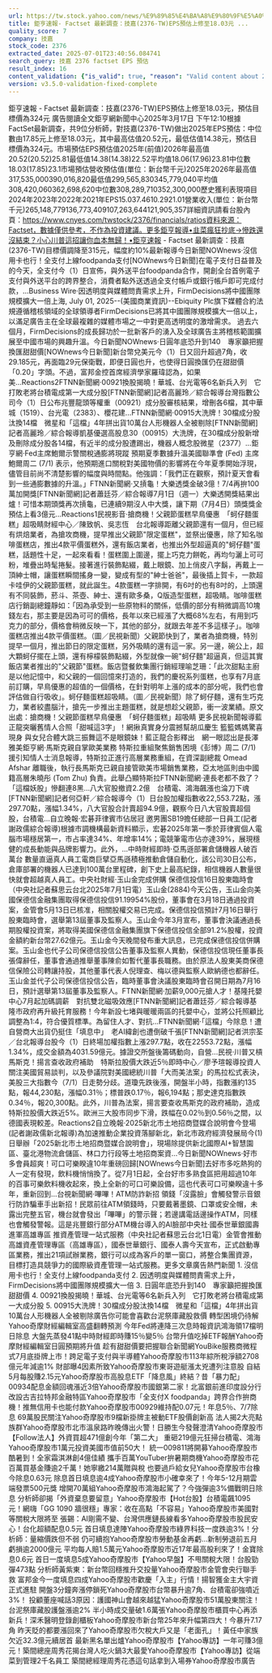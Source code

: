 ```yaml
---
url: https://tw.stock.yahoo.com/news/%E9%89%85%E4%BA%A8%E9%80%9F%E5%A0%B1-factset-%E6%9C%80%E6%96%B0%E8%AA%BF%E6%9F%A5-%E6%8A%80%E5%98%89-2376-041030099.html
title: 鉅亨速報- Factset 最新調查：技嘉(2376-TW)EPS預估上修至18.03元 ...
quality_score: 7
company: 技嘉
stock_code: 2376
extracted_date: 2025-07-01T23:40:56.084741
search_query: 技嘉 2376 factset EPS 預估
result_index: 16
content_validation: {"is_valid": true, "reason": "Valid content about 2376"}
version: v3.5.0-validation-fixed-complete
---
```


鉅亨速報 - Factset 最新調查：技嘉(2376-TW)EPS預估上修至18.03元，預估目標價為324元 廣告閱讀全文鉅亨網新聞中心2025年3月17日 下午12:10根據FactSet最新調查，共9位分析師，對技嘉(2376-TW)做出2025年EPS預估：中位數由17.85元上修至18.03元，其中最高估值20.52元，最低估值14.38元，預估目標價為324元。市場預估EPS預估值2025年(前值)2026年最高值20.52(20.52)25.81最低值14.38(14.38)22.52平均值18.06(17.96)23.81中位數18.03(17.85)23.1市場預估營收預估值(單位：新台幣千元)2025年2026年最高值317,535,000390,016,820最低值299,565,830345,779,040平均值308,420,060362,698,620中位數308,289,710352,300,000歷史獲利表現項目2024年2023年2022年2021年EPS15.037.4610.2921.01營業收入(單位：新台幣千元)265,148,779136,773,409107,263,644121,905,357詳細資訊請看台股內頁：https://www.cnyes.com/twstock/2376/financials/ratios資料來源：Factset，數據僅供參考，不作為投資建議。更多鉅亨報導•韭菜瘋狂抄底→慘跌還沒結束？小心川普這招讓你血本無歸！•鉅亨速報 - Factset 最新調查：技嘉(2376-TW)目標價調降至315元，幅度約10%最新報導今日新聞NOWnews·沒信用卡也行！全支付上線foodpanda支付[NOWnews今日新聞]在電子支付日益普及的今天，全支付今（1）日宣佈，與外送平台foodpanda合作，開創全台首例電子支付與外送平台的跨界整合，消費者點外送透過全支付帳戶或銀行帳戶即可完成付款，...Business Wire·因透明度與媒體問責需求上升，FirmDecisions將中國團隊規模擴大一倍上海, July 01, 2025--(美國商業資訊)--Ebiquity Plc旗下媒體合約法規遵循稽核領域的全球領導者FirmDecisions已將其中國團隊規模擴大一倍以上，以滿足廣告主在全球最複雜的媒體市場之一中對更高透明度的激增需求。 過去六個月，FirmDecisions的成長歸功於一批新客戶的湧入及全球廣告主將稽核範圍擴展至中國市場的興趣升溫。今日新聞NOWnews·日圓年底恐升到140　專家籲把握換匯甜甜價[NOWnews今日新聞]新台幣兌美元今（1）日又回升超過7角，收29.185元，再面臨29元保衛戰，即便日圓也升，也使得日圓換匯仍在甜甜價「0.20」字頭。不過，富邦金控首席經濟學家羅瑋認為，如果美...Reactions2FTNN新聞網·00921換股揭曉！華城、台光電等6名新兵入列　它打敗老將台積電成第一大成分股[FTNN新聞網]記者高麗玲／綜合報導台灣指數公司今（1）日公布兆豐龍頭等權重（00921）成分股審核結果，增刪各6檔，其中華城（1519）、台光電（2383）、櫻花建...FTNN新聞網·00915大洗牌！30檔成分股汰換14檔　微星和「這檔」4年拼出貨10萬台人形機器人全被剔除[FTNN新聞網]記者高麗玲／綜合報導凱基優選高股息30（00915）大洗牌，在30檔成分股新增及刪除成分股各14檔，有近半的成分股遭踢出，機器人概念股微星（2377）...鉅亨網·Fed主席鮑爾示警關稅通膨將現蹤 預期夏季數據升溫美國聯準會 (Fed) 主席鮑爾周二 (7/1) 表示，他預期進口關稅對美國物價的影響將在今年夏季開始浮現，儘管目前尚不清楚影響的幅度與時間點。他強調：「我們正在觀察，預計夏天會看到一些通膨數據的升溫。」FTNN新聞網·又摃龜！大樂透獎金破3億！7/4再拚100萬加開獎[FTNN新聞網]記者蕭廷芬／綜合報導7月1日（週一）大樂透開獎結果出爐！可惜本期頭獎再次摃龜，已連續9期沒人中大獎，讓下期（7月4日）頭獎獎金預估上看3億元...Reactions1民視影音·搶商機！父親節蛋糕早鳥優惠　「蚵仔麵蛋糕」超吸睛財經中心／陳致帆、吳志恆　台北報導距離父親節還有一個月，但已經有烘焙業者，為搶攻商機，提早推出父親節"限定蛋糕"，並祭出優惠，除了知名咖啡蛋糕店，推出4款平價蛋糕外，還有飯店業者，也推出外型超逼真的"蚵仔麵"蛋糕，話題性十足，一起來看看！蛋糕圍上圍邊，擺上巧克力餅乾，再均勻灑上可可粉，堆疊出時髦捲髮。接著進行裝飾點綴，戴上眼鏡、加上俏皮八字鬍，再戴上一頂紳士帽，讓蛋糕瞬間搖身一變，變成有型的"紳士爸爸"，最後插上賀卡，一款超卡哇伊的父親節蛋糕，就此誕生。4款蛋糕一字排開，有6吋的也有8吋的，上頭還有不同裝飾，菸斗、茶壺、紳士、還有歐多桑，Q版造型蛋糕，超吸睛。咖啡蛋糕店行銷副總鐘靜如：「因為承受到一些原物料的關係，低價的部分有稍微調高10塊錢左右，那主要是因為可可的價格，長年以來已經漲了大概68%左右，有用到巧克力的部分，價格會稍微反映一下，其他的部分，就跟去年差不多這樣子」。咖啡蛋糕店推出4款平價蛋糕。（圖／民視新聞）父親節快到了，業者為搶商機，特別提早一個月，推出節日的限定蛋糕，另外吸睛的還有這一家。另一邊，碗公上，超大顆蚵仔擺在上頭，還有檸檬裝飾點綴，外型就像一碗"蚵仔麵"超逼真，但這其實飯店業者推出的"父親節"蛋糕。飯店暨餐飲集團行銷經理喻芝珊：「此次甜點主廚是以他記憶中，和父親的一個回憶來打造的，我們的慶祝系列蛋糕，也享有7月底前訂購，早鳥優惠的超值的一個價格，在針對明年上漲的成本的部分呢，我們也會評估做自行吸收」。蚵仔麵蛋糕超吸睛。（圖／民視新聞）除了蚵仔麵，還有生巧克力，業者絞盡腦汁，搶先一步推出主題蛋糕，就是想趁父親節，衝一波業績。原文出處：搶商機！父親節蛋糕早鳥優惠　「蚵仔麵蛋糕」超吸睛 更多民視新聞報導藍正龍突曬舊情人合照「甜喊這3字」！網揪真實身分震撼幫胡瓜慶生 籃籃媽媽驚喜現身 與女兒合體大跳三振舞這不是眼鏡妹！藍正龍合影釋出　網一眼認出是長澤雅美鉅亨網·馬斯克親自掌歐美業務 特斯拉重組聚焦銷售困境《彭博》周二 (7/1) 援引知情人士消息報導，特斯拉正進行高層業務重組，在資深副總裁 Omead Afshar 離職後，執行長馬斯克已親自接管歐美市場銷售業務，亞太地區則由中國籍高層朱曉彤 (Tom Zhu) 負責。此舉凸顯特斯拉FTNN新聞網·連長老都不救了？「這檔妖股」慘翻連8黑…八大官股撤資2.2億　台積電、鴻海飆漲也淪刀下魂[FTNN新聞網]記者何亞軒／綜合報導今（1）日台股加權指數收22,553.72點，漲297.70點，漲幅1.34%，八大官股合計賣超94.9億，觀察今日八大官股賣超個股，台積電...自立晚報·宏碁菲律賓市佔居冠 邀男團SB19擔任總部一日員工(記者謝政儒綜合報導)根據市調機構最新資料顯示，宏碁2025年第一季於菲律賓個人電腦市場穩居第一，市占率達34%、年增率14%；電競筆電市佔亦達3​9%，展現​穩健的成長​動能與品牌​影響力。此​外，...中時財經即時·亞馬遜部署倉儲機器人破百萬台 數量直逼真人員工電商巨擘亞馬遜積極推動倉儲自動化，該公司30日公布，倉庫部署的機器人已達到100萬台里程碑，創下史上最高紀錄，相信機器人數量很快就會超越真人員工。中央社財經·玉山金完成併購 保德信投信16日股東臨時會（中央社記者蘇思云台北2025年7月1日電）玉山金(2884)今天公告，玉山金向美國保德信金融集團取得保德信投信91.19954%股份，董事會在3月18日通過投資案，金管會5月13日已核准，相關股權交易已完成。保德信投信預計7月16日舉行股東臨時會，選舉第13屆董事及監察人。玉山金今年3月宣布，董事會決議通過長期股權投資案，將取得美國保德信金融集團旗下保德信投信全部91.2%股權，投資金額約新台幣27.62億元。玉山金今天晚間發布重大訊息，已完成保德信投信併購案。玉山金也代子公司保德信投信公告董事及監察人異動，保德信投信現任董事長張偉辭任，董事會通過推舉董事陳俞如暫代董事長職務。由於原法人股東美商保德信保險公司轉讓持股，其他董事代表人倪理查、梅以德與監察人歐納德也都辭任。玉山金並代子公司保德信投信公告，臨時董事會決議股東臨時會召開日期為7月16日，預計選舉第13屆董事及監察人。FTNN新聞網·加薪9,000元搶人才！基隆托嬰中心7月起加碼調薪　對抗雙北磁吸效應[FTNN新聞網]記者蕭廷芬／綜合報導基隆市政府再升級托育服務！今年新設七堵與暖暖兩區的托嬰中心，並將公托照顧比調整為1:4，符合優質標準。為留住人才、對抗...FTNN新聞網·「這檔」今除息！遭自營商大出貨仍挺住「填息中」　老AI緯創也遭倒破千張[FTNN新聞網]記者洪宗荃／台北報導台股今（1）日終場加權指數上漲297.7點，收在22553.72點，漲幅1.34%，成交金額為4031.59億元。據證交所盤後籌碼動向，自營...民視·川普又槓馬斯克！揚言查收政府補助　特斯拉股價大跌近5％即時中心／廖予瑄報導投資人關注美國貿易談判，以及參議院對美國總統川普「大而美法案」的馬拉松式表決，美股三大指數今（7/1）日走勢分歧。道瓊先跌後漲，開盤半小時，指數漲約135點，報44,230點，漲幅0.31％；標普跌0.17％，報6,194點；那史達克指數跌0.34％，報20,300點。此外，川普為法案，揚言要查收馬斯克的政府補助，造成特斯拉股價大跌近5%。歐洲三大股市同步下滑，跌幅在0.02％到0.56％之間，以德國表現較差。Reactions2自立晚報·2025新北市土地招商暨媒合說明會今登場(記者謝政儒新北報導)為加速推動企業投資落腳新北，新北市政府經濟發展局今(1)日舉辦「2025新北市土地招商暨媒合說明會」，現場除提供新北國際AI+智慧園區、臺北港物流倉儲區、林口力行段等土地招商案資...今日新聞NOWnews·好市多會員超爽！可口可樂睽違10年重磅回歸[NOWnews今日新聞]去好市多吃熱狗的人一定有發現，飲料機悄悄換了。從7月1日起，全台好市多熟食區把用超過10年的百事可樂飲料機收起來，換上全新的可口可樂設備，這也代表可口可樂睽違十多年，重新回到...台視新聞網·嗶嗶！ATM防詐新招 領錢「沒露臉」會觸發警示音銀行防詐騙車手出新招！民眾前往ATM領錢時，只要戴著墨鏡、口罩或安全帽，未露出完整五官，機台就會發出「嗶嗶」的警示聲；若邊講電話邊操作ATM，同樣也會觸發警報。這是兆豐銀行部分ATM機台導入的AI臉部中央社·國泰世華銀國壽進軍高雄專區 推資產管理一站式服務（中央社記者蘇思云台北1日電）金管會推動高雄資產管理專區（高雄專區），國泰世華銀行、國泰人壽今天宣布，正式啟動專區業務，推出21項試辦業務，銀行可以成為客戶的單一窗口，將整合集團資源，目標打造具競爭力的國際級資產管理一站式服務。更多文章廣告熱門新聞 1. 沒信用卡也行！全支付上線foodpanda支付 2. 因透明度與媒體問責需求上升，FirmDecisions將中國團隊規模擴大一倍 3. 日圓年底恐升到140　專家籲把握換匯甜甜價 4. 00921換股揭曉！華城、台光電等6名新兵入列　它打敗老將台積電成第一大成分股 5. 00915大洗牌！30檔成分股汰換14檔　微星和「這檔」4年拼出貨10萬台人形機器人全被剔除廣告你可能會喜歡台泥祭庫藏股救價 轉型困境仍待解 Yahoo奇摩財經編輯室高盛翻轉預測 今年Fed將連降三次息時報資訊鴻海領17檔明日除息 大盤先蒸發41點中時財經即時賺15％變5％ 台幣升值吃掉ETF報酬Yahoo奇摩財經編輯室日圓預期將升值
趁有甜甜價要把握聯合新聞網YouBike服務商微程式7月底掛牌上市！跨足電子支付與半導體Yahoo奇摩股市113年綜所稅淨額2708億元年減逾1% 財部曝4因素所致Yahoo奇摩股市東哥遊艇漲太兇遭列注意股 自結5月每股賺2.15元Yahoo奇摩股市高股息ETF「降息風」終結？昔「暴力配」00934配息金額回魂漲近3倍Yahoo奇摩股市國銀第二家！北富銀前進印度設分行 改設古吉拉特邦金融特區Yahoo奇摩股市「全支付X foodpanda」跨界合作拚商機！推無信用卡也能付款Yahoo奇摩股市00929維持配0.07元！年息5％、7/7除息 69萬股民關注Yahoo奇摩股市9檔新掛牌主被動ETF股價創新高 法人揭2大亮點族群Yahoo奇摩股市北市溫泉路昨晚傳出火警！日勝生今發聲澄清Yahoo奇摩股市【Follow法人】外資買超471億創今年「第二大」 重砸219億元狂掃台積電、鴻海Yahoo奇摩股市1萬元投資美國市值前50大！ 統一009811將開募Yahoo奇摩股市酷暑到！全家霜淇淋創4億佳績 攜手百萬YouTuber拚暑期商機Yahoo奇摩股市花百萬買基金賺逾2千萬！她寧繳214萬贈與稅 也要過戶給女兒Yahoo奇摩股市台橡今除息0.63元 除息首日填息逾4成Yahoo奇摩股市小確幸來了！今年5-12月期雲端發票500元獎 增開70萬組Yahoo奇摩股市鴻海起駕了？今強彈逾3%備戰明日除息 分析師卻揭「外資棄息要留意」Yahoo奇摩股市【Hot台股】台積電飆1095元！網嗨「GG 1090 牆很穩」專家：收在高點「不容易」Yahoo奇摩股市美國對等關稅大限將至 張錫：AI剛需不變、台灣供應鏈長線看多Yahoo奇摩股市股民安心！台化超額配息0.5元 首日填息達陣Yahoo奇摩股市綠界科技一度跌逾3%！分析師：量縮價跌但不弱 仍可續抱Yahoo奇摩股市勞動基金再虧…新制勞退前五月虧損逾2000億元 平均每人賠1.5萬元Yahoo奇摩股市近17年最高股利來了！金寶除息0.6元 首日一度填息5成Yahoo奇摩股市【Yahoo早盤】不甩關稅大限！台股勁彈473點 分析師黃紫東：新台幣回穩推升交投量Yahoo奇摩股市金管會央行聯手救 富邦金今一度填息四成Yahoo奇摩股市歡慶「入主」行情！揚智獲金主大宇資正式進駐 開盤3分鐘奔漲停鎖死Yahoo奇摩股市台幣暴升逾7角、台積電卻強噴近3%！ 投顧董座喊話3原因：護國神山會越來越猛Yahoo奇摩股市51萬股東關注！台泥祭庫藏股護盤漲逾2% 半小時成交量破1.6萬張Yahoo奇摩股市櫃買中心再添新兵！深禾醫明登錄創櫃板Yahoo奇摩股市新台幣25年來升幅第四大！今暴升7.17角 昨天貶的都要漲回來了Yahoo奇摩股市欠稅大戶又是「老面孔」！黃任中家族欠近32.3億元續居首 最新黑名單出爐Yahoo奇摩股市【Yahoo專訪】一年可賺3億元！築間總座周秀花揭台灣人吃火鍋3大最愛Yahoo奇摩股市【Yahoo專訪】從端菜到管理2千名員工 築間總經理周秀花憑這句話拿到入場券Yahoo奇摩股市廣告